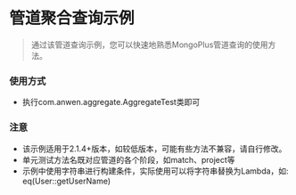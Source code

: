 # 管道聚合查询示例
> 通过该管道查询示例，您可以快速地熟悉MongoPlus管道查询的使用方法。
### 使用方式
- 执行com.anwen.aggregate.AggregateTest类即可

### 注意
- 该示例适用于2.1.4+版本，如较低版本，可能有些方法不兼容，请自行修改。
- 单元测试方法名既对应管道的各个阶段，如match、project等
- 示例中使用字符串进行构建条件，实际使用可以将字符串替换为Lambda，如: eq(User::getUserName)